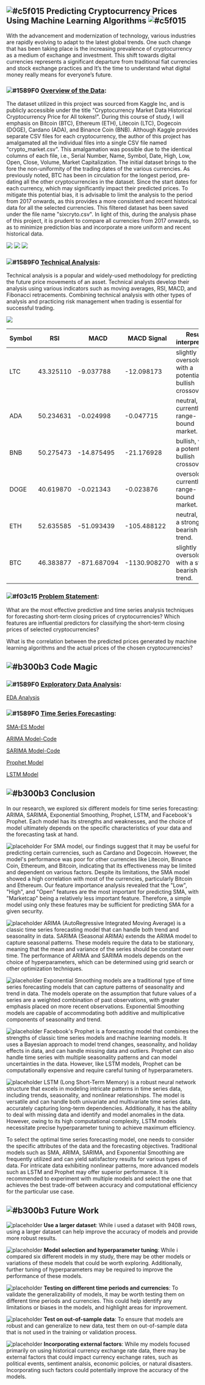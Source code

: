 ## ![#c5f015](https://placehold.co/15x15/c5f015/c5f015.png)  **Predicting Cryptocurrency Prices Using Machine Learning Algorithms** ![#c5f015](https://placehold.co/15x15/c5f015/c5f015.png)

With the advancement and modernization of technology, various industries are rapidly evolving to adapt to the latest global trends. One such change that has been taking place is the increasing prevalence of cryptocurrency as a medium of exchange and investment. This shift towards digital currencies represents a significant departure from traditional fiat currencies and stock exchange practices and It’s the time to understand what digital money really means for everyone’s future.

### ![#1589F0](https://placehold.co/15x15/1589F0/1589F0.png) **<ins>Overview of the Data</ins>**:

The dataset utilized in this project was sourced from Kaggle Inc, and is publicly accessible under the title "Cryptocurrency Market Data Historical Cryptocurrency Price for All tokens!". 
During this course of study, I will emphasis on Bitcoin (BTC), Ethereum (ETH), Litecoin (LTC), Dogecoin (DOGE), Cardano (ADA), and Binance Coin (BNB). Although Kaggle provides separate CSV files for each cryptocurrency, the author of this project has amalgamated all the individual files into a single CSV file named "crypto_market.csv". This amalgamation was possible due to the identical columns of each file, i.e., Serial Number, Name, Symbol, Date, High, Low, Open, Close, Volume, Market Capitalization.
The initial dataset brings to the fore the non-uniformity of the trading dates of the various currencies. As previously noted, BTC has been in circulation for the longest period, pre-dating all the other cryptocurrencies in the dataset. Since the start dates for each currency, which may significantly impact their predicted prices. To mitigate this potential bias, it is advisable to limit the analysis to the period from 2017 onwards, as this provides a more consistent and recent historical data for all the selected currencies. This filtered dataset has been saved under the file name "sixcryto.csv".
In light of this, during the analysis phase of this project, it is prudent to compare all currencies from 2017 onwards, so as to minimize prediction bias and incorporate a more uniform and recent historical data. 

![](Images/overview.png) ![](Images/overview1.png) ![](Images/Skewness.png)

### ![#1589F0](https://placehold.co/15x15/1589F0/1589F0.png) **<ins>Technical Analysis</ins>**:

Technical analysis is a popular and widely-used methodology for predicting the future price movements of an asset. Technical analysts develop their analysis using various indicators such as moving averages, RSI, MACD, and Fibonacci retracements. Combining technical analysis with other types of analysis and practicing risk management when trading is essential for successful trading.

![](Images/TA.png)

Symbol | RSI | MACD | MACD Signal | Result interpreation
--- | --- | --- | --- | ---
LTC | 43.325110    | -9.037788 | -12.098173 |     slightly oversold, with a potential bullish crossover.
ADA | 50.234631    | -0.024998 | -0.047715  | neutral, currently in a range-bound market.
BNB | 50.275473    | -14.875495 | -21.176928  |     bullish, with a potential bullish crossover.
DOGE  | 40.619870    | -0.021343 | -0.023876  | oversold, currently in a range-bound market.
ETH   | 52.635585    | -51.093439 | -105.488122  |     neutral, with a strong bearish trend.
BTC   | 46.383877    | -871.687094 | -1130.908270 | slightly oversold, with a strong bearish trend.

### ![#f03c15](https://placehold.co/15x15/f03c15/f03c15.png) **<ins>Problem Statement</ins>**:

What are the most effective predictive and time series analysis techniques for forecasting short-term closing prices of cryptocurrencies? Which features are influential predictors for classifying the short-term closing prices of selected cryptocurrencies?

What is the correlation between the predicted prices generated by machine learning algorithms and the actual prices of the chosen cryptocurrencies?

## ![#b300b3](https://placehold.co/15x15/b300b3/b300b3.png) **Code Magic**

### ![#1589F0](https://placehold.co/15x15/1589F0/1589F0.png) **<ins>Exploratory Data Analysis</ins>**:

[EDA Analysis](https://github.com/shahgem/CIND-820/blob/main/Codes/Code-EDA.ipynb)

### ![#1589F0](https://placehold.co/15x15/1589F0/1589F0.png) **<ins>Time Series Forecasting</ins>**:

[SMA-ES Model](https://github.com/shahgem/CIND-820/blob/main/Codes/Code-SMA-ES.ipynb)

[ARIMA Model-Code](https://github.com/shahgem/CIND-820/blob/main/Codes/Code-ARIMA.ipynb)

[SARIMA Model-Code](https://github.com/shahgem/CIND-820/blob/main/Codes/Code-SARIMA.ipynb)

[Prophet Model](https://github.com/shahgem/CIND-820/blob/main/Codes/Prophet%20Final.ipynb)

[LSTM Model](https://github.com/shahgem/CIND-820/blob/main/Codes/LSTM%20Model.ipynb)

## ![#b300b3](https://placehold.co/15x15/b300b3/b300b3.png) **Conclusion**

In our research, we explored six different models for time series forecasting: ARIMA, SARIMA, Exponential Smoothing, Prophet, LSTM, and Facebook's Prophet. Each model has its strengths and weaknesses, and the choice of model ultimately depends on the specific characteristics of your data and the forecasting task at hand.

![placeholder](https://via.placeholder.com/15/0074D9/0074D9?text=+&style=borderradius=50%) For SMA model, our findings suggest that it may be useful for predicting certain currencies, such as Cardano and Dogecoin. However, the model's performance was poor for other currencies like Litecoin, Binance Coin, Ethereum, and Bitcoin, indicating that its effectiveness may be limited and dependent on various factors. Despite its limitations, the SMA model showed a high correlation with most of the currencies, particularly Bitcoin and Ethereum. Our feature importance analysis revealed that the "Low", "High", and "Open" features are the most important for predicting SMA, with "Marketcap" being a relatively less important feature. Therefore, a simple model using only these features may be sufficient for predicting SMA for a given security.

![placeholder](https://via.placeholder.com/15/0074D9/0074D9?text=+&style=borderradius=50%) ARIMA (AutoRegressive Integrated Moving Average) is a classic time series forecasting model that can handle both trend and seasonality in data. SARIMA (Seasonal ARIMA) extends the ARIMA model to capture seasonal patterns. These models require the data to be stationary, meaning that the mean and variance of the series should be constant over time. The performance of ARIMA and SARIMA models depends on the choice of hyperparameters, which can be determined using grid search or other optimization techniques.

![placeholder](https://via.placeholder.com/15/0074D9/0074D9?text=+&style=borderradius=50%) Exponential Smoothing models are a traditional type of time series forecasting models that can capture patterns of seasonality and trend in data. The models operate on the assumption that future values of a series are a weighted combination of past observations, with greater emphasis placed on more recent observations. Exponential Smoothing models are capable of accommodating both additive and multiplicative components of seasonality and trend.

![placeholder](https://via.placeholder.com/15/0074D9/0074D9?text=+&style=borderradius=50%) Facebook's Prophet is a forecasting model that combines the strengths of classic time series models and machine learning models. It uses a Bayesian approach to model trend changes, seasonality, and holiday effects in data, and can handle missing data and outliers. Prophet can also handle time series with multiple seasonality patterns and can model uncertainties in the data. However, like LSTM models, Prophet can be computationally expensive and require careful tuning of hyperparameters.

![placeholder](https://via.placeholder.com/15/0074D9/0074D9?text=+&style=borderradius=50%) LSTM (Long Short-Term Memory) is a robust neural network structure that excels in modeling intricate patterns in time series data, including trends, seasonality, and nonlinear relationships. The model is versatile and can handle both univariate and multivariate time series data, accurately capturing long-term dependencies. Additionally, it has the ability to deal with missing data and identify and model anomalies in the data. However, owing to its high computational complexity, LSTM models necessitate precise hyperparameter tuning to achieve maximum efficiency.

To select the optimal time series forecasting model, one needs to consider the specific attributes of the data and the forecasting objectives. Traditional models such as SMA, ARIMA, SARIMA, and Exponential Smoothing are frequently utilized and can yield satisfactory results for various types of data. For intricate data exhibiting nonlinear patterns, more advanced models such as LSTM and Prophet may offer superior performance. It is recommended to experiment with multiple models and select the one that achieves the best trade-off between accuracy and computational efficiency for the particular use case.


## ![#b300b3](https://placehold.co/15x15/b300b3/b300b3.png) **Future Work**

![placeholder](https://via.placeholder.com/15/0074D9/0074D9?text=+&style=borderradius=50%) **Use a larger dataset**: While i used a dataset with 9408 rows, using a larger dataset can help improve the accuracy of models and provide more robust results.

![placeholder](https://via.placeholder.com/15/0074D9/0074D9?text=+&style=borderradius=50%) **Model selection and hyperparameter tuning**: While i compared six different models in my study, there may be other models or variations of these models that could be worth exploring. Additionally, further tuning of hyperparameters may be required to improve the performance of these models.

![placeholder](https://via.placeholder.com/15/0074D9/0074D9?text=+&style=borderradius=50%) **Testing on different time periods and currencies**: To validate the generalizability of models, it may be worth testing them on different time periods and currencies. This could help identify any limitations or biases in the models, and highlight areas for improvement.

![placeholder](https://via.placeholder.com/15/0074D9/0074D9?text=+&style=borderradius=50%) **Test on out-of-sample data**: To ensure that models are robust and can generalize to new data, test them on out-of-sample data that is not used in the training or validation process.

![placeholder](https://via.placeholder.com/15/0074D9/0074D9?text=+&style=borderradius=50%)  **Incorporating external factors**: While my models focused primarily on using historical currency exchange rate data, there may be external factors that could impact currency exchange rates, such as political events, sentiment analsis, economic policies, or natural disasters. Incorporating such factors could potentially improve the accuracy of the models.

